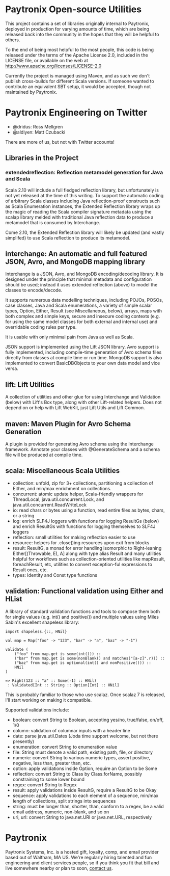 # Paytronix Open-source Utilities

This project contains a set of libraries originally internal to Paytronix, deployed in production for varying amounts of time, which are being released back into the community in the hopes that they will be helpful to others.

To the end of being most helpful to the most people, this code is being released under the terms of the Apache License 2.0, included in the LICENSE file, or available on the web at http://www.apache.org/licenses/LICENSE-2.0

Currently the project is managed using Maven, and as such we don't publish cross-builds for different Scala versions. If someone wanted to contribute an equivalent SBT setup, it would be accepted, though not maintained by Paytronix.

# Paytronix Engineering on Twitter

* @dridus: Ross Mellgren
* @aldiyen: Matt Czubacki

There are more of us, but not with Twitter accounts!

## Libraries in the Project

### extendedreflection: Reflection metamodel generation for Java and Scala

Scala 2.10 will include a full fledged reflection library, but unfortunately is not yet released at the time of this writing. To support the automatic coding of arbitrary Scala classes including Java reflection-proof constructs such as Scala Enumeration instances, the Extended Reflection library wraps up the magic of reading the Scala compiler signature metadata using the scalap library melded with traditional Java reflection data to produce a metamodel that is consumed by Interchange.

Come 2.10, the Extended Reflection library will likely be updated (and vastly simplifed) to use Scala reflection to produce its metamodel.

## interchange: An automatic and full featured JSON, Avro, and MongoDB mapping library

Interchange is a JSON, Avro, and MongoDB encoding/decoding library. It is designed under the principle that minimal metadata and configuration should be used; instead it uses extended reflection (above) to model the classes to encode/decode.

It supports numerous data modelling techniques, including POJOs, POSOs, case classes, Java and Scala enumerations, a variety of simple scalar types, Option, Either, Result (see Miscellaneous, below), arrays, maps with both complex and simple keys, secure and insecure coding contexts (e.g. for using the same model classes for both external and internal use) and overridable coding rules per type.

It is usable with only minimal pain from Java as well as Scala.

JSON support is implemented using the Lift JSON library. Avro support is fully implemented, including compile-time generation of Avro schema files directly from classes at compile time or run time. MongoDB support is also implemented to convert BasicDBObjects to your own data model and vice versa.

## lift: Lift Utilities

A collection of utilities and other glue for using Interchange and Validation (below) with Lift's Box type, along with other Lift-related helpers. Does not depend on or help with Lift WebKit, just Lift Utils and Lift Common.

## maven: Maven Plugin for Avro Schema Generation

A plugin is provided for generating Avro schema using the Interchange framework. Annotate your classes with @GenerateSchema and a schema file will be produced at compile time.

## scala: Miscellaneous Scala Utilities

* collection: unfold, zip for 3+ collections, partitioning a collection of Either, and min/max enrichment on collections.
* concurrent: atomic update helper, Scala-friendly wrappers for ThreadLocal, java.util.concurrent.Lock, and java.util.concurrent.ReadWriteLock
* io: read chars or bytes using a function, read entire files as bytes, chars, or a string
* log: enrich SLF4J loggers with functions for logging ResultGs (below) and enrich ResultGs with functions for logging themselves to SLF4J loggers
* reflection: small utilities for making reflection easier to use
* resource: helpers for .close()ing resources upon exit from blocks
* result: ResultG, a monad for error handling isomorphic to Right-leaning Either[(Throwable, E), A] along with type alias Result and many utilities helpful for workflows such as collection-oriented utilities like mapResult, foreachResult, etc, utilities to convert exception-ful expressions to Result ones, etc.
* types: Identity and Const type functions

## validation: Functional validation using Either and HList

A library of standard validation functions and tools to compose them both for single values (e.g. int() and positive()) and multiple values using Miles Sabin's excellent shapeless library:

    import shapeless.{::, HNil}

    val map = Map("foo" -> "123", "bar" -> "a", "baz" -> "-1")

    validate (
        ("foo" from map.get is some(int())) ::
        ("bar" from map.get is some(nonBlank() and matches("[a-z]".r))) ::
        ("baz" from map.get is optional(int() and nonPositive())) ::
        HNil
    )

    => Right(123 :: "a" :: Some(-1) :: HNil)
     : Validated[Int :: String :: Option[Int] :: HNil]

This is probably familiar to those who use scalaz. Once scalaz 7 is released, I'll start working on making it compatible.

Supported validations include:

* boolean: convert String to Boolean, accepting yes/no, true/false, on/off, 1/0
* column: validation of columnar inputs with a header line
* date: parse java.util.Dates (Joda time support welcome, but not there presently)
* enumeration: convert String to enumeration value
* file: String must denote a valid path, existing path, file, or directory
* numeric: convert String to various numeric types, assert positive, negative, less than, greater than, etc.
* option: apply validations inside Option, require an Option to be Some
* reflection: convert String to Class by Class.forName, possibly constraining to some lower bound
* regex: convert String to Regex
* result: apply validations inside ResultG, require a ResultG to be Okay
* sequence: apply validations to each element of a sequence, min/max length of collections, split strings into sequences
* string: must be longer than, shorter, than, conform to a regex, be a valid email address, numeric, non-blank, and so on
* uri, url: convert String to java.net.URI or java.net.URL, respectively

# Paytronix

Paytronix Systems, Inc. is a hosted gift, loyalty, comp, and email provider based out of Waltham, MA US. We're regularly hiring talented and fun engineering and client services people, so if you think you fit that bill and live somewhere nearby or plan to soon, [contact us](http://www.paytronix.com/contact).


